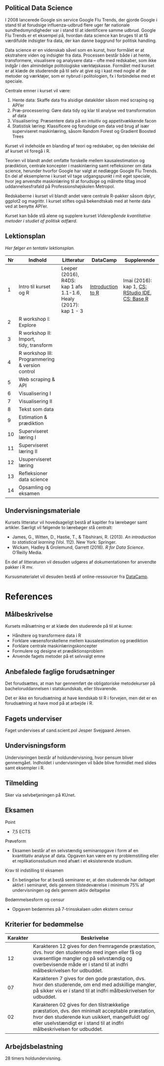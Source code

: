 ## Political Data Science

I 2008 lancerede Google sin service Google Flu Trends, der gjorde Google i stand til at forudsige influenza-udbrud flere uger før nationale sundhedsmyndigheder var i stand til at identificere samme udbrud. Google Flu Trends er et eksempel på, hvordan data science kan bruges til at få værdifulde indsigter fra data, der kan danne baggrund for politisk handling.  

Data science er en videnskab såvel som en kunst, hvor formålet er at ekstrahere viden og indsigter fra data. Processen består både i at hente, transformere, visualisere og analysere data – ofte med redskaber, som ikke indgår i den almindelige politologiske værktøjskasse. Formålet med kurset er at klæde de studerende på til selv at give sig i kast med nogle af de metoder og værktøjer, som er nybrud i politologien, fx i forbindelse med et speciale. 

Centrale emner i kurset vil være: 
1. 	Hente data: Skaffe data fra alsidige datakilder såsom med scraping og API’er
2.	Præ-processering: Gøre data tidy og klar til analyse ved transformation af data
3.	Visualisering: Præsentere data på en intuitiv og appetitvækkende facon
4.	Statistisk læring: Klassificere og forudsige om data ved brug af især superviseret maskinlæring, såsom Random Forest og Gradient Boosted Trees

Kurset vil indeholde en blanding af teori og redskaber, og den tekniske del af kurset vil foregå i R. 

Teorien vil blandt andet omfatte forskelle mellem kausalestimation og prædiktion, centrale koncepter i maskinlæring samt refleksioner om data science, herunder hvorfor Google har valgt at nedlægge Google Flu Trends. En del af eksemplerne i kurset vil tage udgangspunkt i mit eget speciale, hvor jeg anvendte maskinlæring til at forudsige og målrette tiltag imod uddannelsesfrafald på Professionshøjskolen Metropol. 

Redskaberne i kurset vil blandt andet være centrale R-pakker såsom dplyr, ggplot2 og magrittr. I kurset stiftes også bekendtskab med at hente data ved at benytte API’er.   

Kurset kan både stå alene og supplere kurset *Videregående kvantitative metoder i studiet af politisk adfærd*.


## Lektionsplan

*Her følger en tentativ lektionsplan.*

Nr    	|	Indhold													|	Litteratur 																	| DataCamp 																		 	| Supplerende
--------|-----------------------------------------------------------|-------------------------------------------------------------------------------|-----------------------------------------------------------------------------------|-----------------------------------
1		|	Intro til kurset og R									|  	Leeper (2016), <br> R4DS: kap 1 afs 1.1-1.6, </br> Healy (2017): kap 1 - 3  | [Introduction to R](https://www.datacamp.com/courses/free-introduction-to-r) 		| Imai (2016): kap 1, </b> [CS: RStudio IDE](https://github.com/rstudio/cheatsheets/raw/master/rstudio-ide.pdf), </br> [CS: Base R](http://github.com/rstudio/cheatsheets/raw/master/base-r.pdf)
2		|	R workshop I: Explore									|
3		|	R workshop II: Import, </br> tidy, transform			|
4		|	R workshop III:	Programmering </br>  & version control	|
5		|	Web scraping & API										|
6		|	Visualisering I											|
7		|	Visualisering II										|
8		|	Tekst som data											|
9		|	Estimation & prædiktion									|
10		|	Superviseret læring I 									|	
11		|	Superviseret læring II									|
12		|	Usuperviseret læring									|
13		|	Refleksioner data science								|
14		|	Opsamling og eksamen									|


## Undervisningsmateriale
Kursets litteratur vil hovedsageligt bestå af kapitler fra lærebøger samt artikler. Særligt vil følgende to lærebøger stå centralt: 

- James, G., Witten, D., Hastie, T., & Tibshirani, R. (2013). *An introduction to statistical learning* (Vol. 112). New York: Springer.
- Wickam, Hadley & Grolemund, Garrett (2016). *R for Data Science*. O’Reilly Media. 

En del af litteraturen vil desuden udgøres af dokumentationen for anvendte pakker i R mv. 

Kursusmaterialet vil desuden bestå af online-ressourcer fra [DataCamp](https://www.datacamp.com). 


# References 


## Målbeskrivelse
Kursets målsætning er at klæde den studerende på til at kunne: 

- Håndtere og transformere data i R
- Forklare væsensforskellene mellem kausalestimation og prædiktion
- Forklare centrale maskinlæringskoncepter 
- Formulere og designe et prædiktionsproblem 
- Anvende fagets metoder på et selvvalgt emne


## Anbefalede faglige forudsætninger
Det forudsættes, at man har gennemført de obligatoriske metodekurser på bacheloruddannelsen i statskundskab, eller tilsvarende. 

Det er ikke en forudsætning at have kendskab til R i forvejen, men det er en forudsætning at have mod på at arbejde i R. 


## Fagets underviser

Faget undervises af cand.scient.pol Jesper Svejgaard Jensen. 


## Undervisningsform
Undervisningen består af holdundervisning, hvor pensum bliver gennemgået. Indholdet i undervisningen vil både blive formidlet med slides samt eksempler i R. 


## Tilmelding
Sker via selvbetjeningen på KUnet. 


## Eksamen

Point
- 7,5 ECTS

Prøveform
- Eksamen består af en selvstændig seminaropgave i form af en kvantitativ analyse af data. Opgaven kan være en ny problemstilling eller et replikationsstudium med afsæt i et eksisterende studium. <!-- Inspiration til data kan findes i [dette datasæt](https://github.com/erikgahner/PolData) over politologiske datasæt. -->

Krav til indstilling til eksamen
- En betingelse for at bestå seminarer er, at den studerende har deltaget aktivt i seminaret, dels gennem tilstedeværelse i minimum 75% af undervisningen og dels gennem aktiv deltagelse

Bedømmelsesform og censur
- Opgaven bedømmes på 7-trinsskalaen uden ekstern censur 


## Kriterier for bedømmelse

Karakter | Beskrivelse 
----- | --------------------
12 | Karakteren 12 gives for den fremragende præstation, dvs. hvor den studerende med ingen eller få og uvæsentlige mangler og på selvstændig og overbevisende måde er i stand til at indfri målbeskrivelsen for udbuddet.
07 | Karakteren 7 gives for den gode præstation, dvs. hvor den studerende, om end med adskillige mangler, på sikker vis er i stand til at indfri målbeskrivelsen for udbuddet.
02 | Karakteren 02 gives for den tilstrækkelige præstation, dvs. den minimalt acceptable præstation, hvor den studerende kun usikkert, mangelfuldt og/​​eller uselvstændigt er i stand til at indfri målbeskrivelsen for udbuddet.


## Arbejdsbelastning
28 timers holdundervisning.  
















